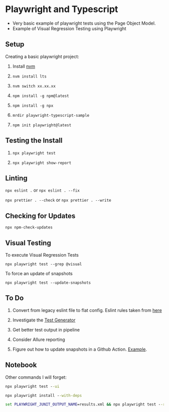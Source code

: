 # Playwright and Typescript

- Very basic example of playwright tests using the Page Object Model.
- Example of Visual Regression Testing using Playwright

## Setup

Creating a basic playwright project:

1. Install [nvm](https://github.com/coreybutler/nvm-windows#installation--upgrades)

1. `nvm install lts`

1. `nvm switch xx.xx.xx`

1. `npm install -g npm@latest`

1. `npm install -g npx`

1. `mrdir playwright-typescript-sample`

1. `npm init playwright@latest`

## Testing the Install

1. `npx playwright test`

1. `npx playwright show-report`

## Linting

`npx eslint .` or `npx eslint . --fix`

`npx prettier . --check` or `npx prettier . --write`

## Checking for Updates

`npx npm-check-updates`

## Visual Testing

To execute Visual Regression Tests

`npx playwright test --grep @visual`

To force an update of snapshots

`npx playwright test --update-snapshots`

## To Do

1. Convert from legacy eslint file to flat config.  Eslint rules taken from [here](https://github.com/elaichenkov/playwright-example-recipes/blob/main/.gitignore)

1. Investigate the [Test Generator](https://playwright.dev/docs/codegen)

1. Get better test output in pipeline

1. Consider Allure reporting

1. Figure out how to update snapshots in a Github Action.  [Example](https://mmazzarolo.com/blog/2022-09-09-visual-regression-testing-with-playwright-and-github-actions/).

## Notebook

Other commands I will forget:

``` cmd
npx playwright test --ui

npx playwright install --with-deps

set PLAYWRIGHT_JUNIT_OUTPUT_NAME=results.xml && npx playwright test --reporter=junit # Seems to cause issue with filename containing exrta space
```
